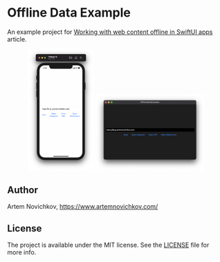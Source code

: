 
# Offline Data Example

An example project for [Working with web content offline in SwiftUI apps](https://artemnovichkov.com/blog/swiftui-offline) article.

<p align="center", width="100%"/>
  <img src=".github/screenshot_ios.png" width="30%"/>
  <img src=".github/screenshot_mac.png" width="50%"/>
</p>

## Author

Artem Novichkov, https://www.artemnovichkov.com/

## License

The project is available under the MIT license. See the [LICENSE](./LICENSE) file for more info.
